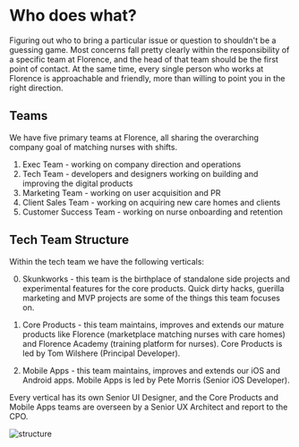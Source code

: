 # Who does what?
Figuring out who to bring a particular issue or question to shouldn't be a guessing game. Most concerns fall pretty clearly within the responsibility of a specific team at Florence, and the head of that team should be the first point of contact. At the same time, every single person who works at Florence is approachable and friendly, more than willing to point you in the right direction.

## Teams
We have five primary teams at Florence, all sharing the overarching company goal of matching nurses with shifts.

1. Exec Team - working on company direction and operations
2. Tech Team - developers and designers working on building and improving the digital products
3. Marketing Team - working on user acquisition and PR
4. Client Sales Team - working on acquiring new care homes and clients
5. Customer Success Team - working on nurse onboarding and retention

## Tech Team Structure
Within the tech team we have the following verticals:

0. Skunkworks - this team is the birthplace of standalone side projects and experimental features for the core products. Quick dirty hacks, guerilla marketing and MVP projects are some of the things this team focuses on.

1. Core Products - this team maintains, improves and extends our mature products like Florence (marketplace matching nurses with care homes) and Florence Academy (training platform for nurses). Core Products is led by Tom Wilshere (Principal Developer).

2. Mobile Apps - this team maintains, improves and extends our iOS and Android apps. Mobile Apps is led by Pete Morris (Senior iOS Developer).

Every vertical has its own Senior UI Designer, and the Core Products and Mobile Apps teams are overseen by a Senior UX Architect and report to the CPO.

![structure](https://i.imgur.com/9zN0dqy.png)
